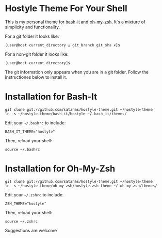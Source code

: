 Hostyle Theme For Your Shell
==

This is my personal theme for [bash-it](https://github.com/revans/bash-it) and [oh-my-zsh](https://ohmyz.sh/). It's a mixture of simplicity and functionality.

For a git folder it looks like:
```
[user@host current_directory ± git_branch git_sha ✗]$
```

For a non-git folder it looks like:
```
[user@host current_directory]$
```

The git information only appears when you are in a git folder. Follow the instructiones below to install it.

Installation for Bash-It
===

```
git clone git://github.com/satanas/hostyle-theme.git ~/hostyle-theme
ln -s ~/hostyle-theme/bash-it/hostyle ~/.bash_it/themes/
```

Edit your `~/.bashrc` to include:
```
BASH_IT_THEME="hostyle"
```

Then, reload your shell:
```
source ~/.bashrc
```

Installation for Oh-My-Zsh
===

```
git clone git://github.com/satanas/hostyle-theme.git ~/hostyle-theme
ln -s ~/hostyle-theme/oh-my-zsh/hostyle.zsh-theme ~/.oh-my-zsh/themes/
```

Edit your `~/.zshrc` to include:
```
ZSH_THEME="hostyle"
```

Then, reload your shell:
```
source ~/.zshrc
```

Suggestions are welcome
